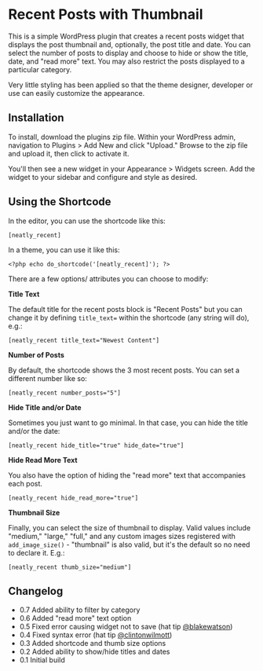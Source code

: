 Recent Posts with Thumbnail
===========================

This is a simple WordPress plugin that creates a recent posts widget that displays the post thumbnail and, optionally, the post title and date. You can select the number of posts to display and choose to hide or show the title, date, and "read more" text. You may also restrict the posts displayed to a particular category.

Very little styling has been applied so that the theme designer, developer or use can easily customize the appearance.


Installation
------------
To install, download the plugins zip file. Within your WordPress admin, navigation to Plugins > Add New and click "Upload." Browse to the zip file and upload it, then click to activate it.

You'll then see a new widget in your Appearance > Widgets screen. Add the widget to your sidebar and configure and style as desired.


Using the Shortcode
----------------
In the editor, you can use the shortcode like this:

    [neatly_recent]

In a theme, you can use it like this:

    <?php echo do_shortcode('[neatly_recent]'); ?>

There are a few options/ attributes you can choose to modify:

**Title Text**

The default title for the recent posts block is "Recent Posts" but you can change it by defining `title_text=` within the shortcode (any string will do), e.g.:

    [neatly_recent title_text="Newest Content"]
    
**Number of Posts**

By default, the shortcode shows the 3 most recent posts. You can set a different number like so:

    [neatly_recent number_posts="5"]

**Hide Title and/or Date**

Sometimes you just want to go minimal. In that case, you can hide the title and/or the date:

    [neatly_recent hide_title="true" hide_date="true"]

**Hide Read More Text**

You also have the option of hiding the "read more" text that accompanies each post.

    [neatly_recent hide_read_more="true"]

**Thumbnail Size**

Finally, you can select the size of thumbnail to display. Valid values include "medium," "large," "full," and any custom images sizes registered with `add_image_size()` - "thumbnail" is also valid, but it's the default so no need to declare it. E.g.:

    [neatly_recent thumb_size="medium"]



Changelog
------------

* 0.7 Added ability to filter by category
* 0.6 Added "read more" text option
* 0.5 Fixed error causing widget not to save (hat tip [@blakewatson](https://twitter.com/blakewatson))
* 0.4 Fixed syntax error (hat tip [@clintonwilmott](http://twitter.com/clintonwilmott))
* 0.3 Added shortcode and thumb size options
* 0.2 Added ability to show/hide titles and dates
* 0.1 Initial build